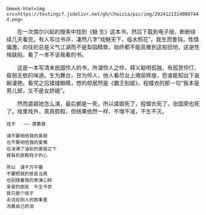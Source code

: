 `Gmeek-html<img src=https://testingcf.jsdelivr.net/gh/chaizia/pic/img/20241213140807444.png>`

&emsp;&emsp;在一次偶尔兴起的搜索中找到《魅·生》这本书，然后下载到电子版，断断续续几天看完。有人写过书评，凄然八字“戏魅天下，临水照花”。我生而鲁钝，性情偏激，向往的总是义气江湖而不是梨园精致，始终都不能高雅到这般田地，这是性格缺陷，看了一本不该我看的书。

&emsp;&emsp;这是一本写清末民国伶人的书，所谓伶人之伶，释义聪明孤独，有孤苦伶仃、瘦弱无依的味道。生为舞台，甘为伶人，他人看尽台上瑰丽辉煌，怨谁能知台下哀婉凄艳。看完之后揉揉眼睛，想的却居然是《霸王别姬》，程蝶衣的那一句“我本是男儿郎，又不是女娇娥”。

&emsp;&emsp;然而虞姬她怎么演，最后都是一死，所以虞姬死了，程蝶衣死了，张国荣也死了。戏里戏外，真真假假，但结果依然一样，不增不减，不生不灭。

```
戏子   —— 席慕蓉

请不要相信我的美丽
也不要相信我的爱情
在涂满了油彩的面容之下
我有的是颗戏子的心

所以　请千万不要
不要把我的悲哀当真
也别随着我的表演心碎
亲爱的朋友　今生今世
我只是个戏子
永远在别人的故事里
流着自己的泪
```

<!-- ##{"timestamp":1315275936}## -->